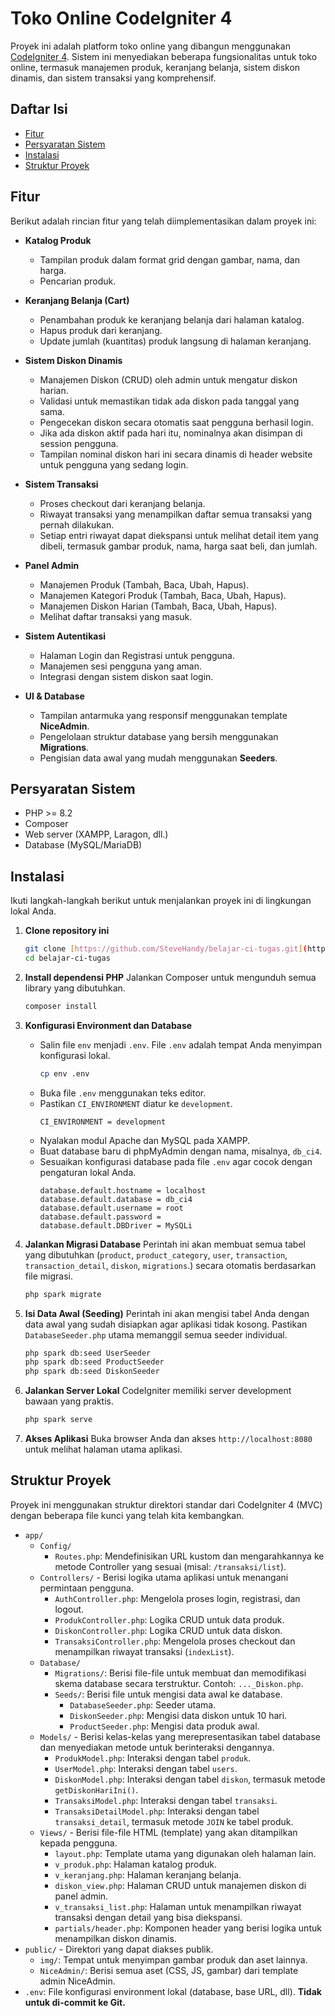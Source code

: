 # Toko Online CodeIgniter 4

Proyek ini adalah platform toko online yang dibangun menggunakan [CodeIgniter 4](https://codeigniter.com/). Sistem ini menyediakan beberapa fungsionalitas untuk toko online, termasuk manajemen produk, keranjang belanja, sistem diskon dinamis, dan sistem transaksi yang komprehensif.

## Daftar Isi

- [Fitur](#fitur)
- [Persyaratan Sistem](#persyaratan-sistem)
- [Instalasi](#instalasi)
- [Struktur Proyek](#struktur-proyek)

## Fitur

Berikut adalah rincian fitur yang telah diimplementasikan dalam proyek ini:

- **Katalog Produk**

  - Tampilan produk dalam format grid dengan gambar, nama, dan harga.
  - Pencarian produk.

- **Keranjang Belanja (Cart)**

  - Penambahan produk ke keranjang belanja dari halaman katalog.
  - Hapus produk dari keranjang.
  - Update jumlah (kuantitas) produk langsung di halaman keranjang.

- **Sistem Diskon Dinamis**

  - Manajemen Diskon (CRUD) oleh admin untuk mengatur diskon harian.
  - Validasi untuk memastikan tidak ada diskon pada tanggal yang sama.
  - Pengecekan diskon secara otomatis saat pengguna berhasil login.
  - Jika ada diskon aktif pada hari itu, nominalnya akan disimpan di session pengguna.
  - Tampilan nominal diskon hari ini secara dinamis di header website untuk pengguna yang sedang login.

- **Sistem Transaksi**

  - Proses checkout dari keranjang belanja.
  - Riwayat transaksi yang menampilkan daftar semua transaksi yang pernah dilakukan.
  - Setiap entri riwayat dapat diekspansi untuk melihat detail item yang dibeli, termasuk gambar produk, nama, harga saat beli, dan jumlah.

- **Panel Admin**

  - Manajemen Produk (Tambah, Baca, Ubah, Hapus).
  - Manajemen Kategori Produk (Tambah, Baca, Ubah, Hapus).
  - Manajemen Diskon Harian (Tambah, Baca, Ubah, Hapus).
  - Melihat daftar transaksi yang masuk.

- **Sistem Autentikasi**

  - Halaman Login dan Registrasi untuk pengguna.
  - Manajemen sesi pengguna yang aman.
  - Integrasi dengan sistem diskon saat login.

- **UI & Database**
  - Tampilan antarmuka yang responsif menggunakan template **NiceAdmin**.
  - Pengelolaan struktur database yang bersih menggunakan **Migrations**.
  - Pengisian data awal yang mudah menggunakan **Seeders**.

## Persyaratan Sistem

- PHP >= 8.2
- Composer
- Web server (XAMPP, Laragon, dll.)
- Database (MySQL/MariaDB)

## Instalasi

Ikuti langkah-langkah berikut untuk menjalankan proyek ini di lingkungan lokal Anda.

1.  **Clone repository ini**

    ```bash
    git clone [https://github.com/SteveHandy/belajar-ci-tugas.git](https://github.com/SteveHandy/belajar-ci-tugas.git)
    cd belajar-ci-tugas
    ```

2.  **Install dependensi PHP**
    Jalankan Composer untuk mengunduh semua library yang dibutuhkan.

    ```bash
    composer install
    ```

3.  **Konfigurasi Environment dan Database**

    - Salin file `env` menjadi `.env`. File `.env` adalah tempat Anda menyimpan konfigurasi lokal.
      ```bash
      cp env .env
      ```
    - Buka file `.env` menggunakan teks editor.
    - Pastikan `CI_ENVIRONMENT` diatur ke `development`.
      ```
      CI_ENVIRONMENT = development
      ```
    - Nyalakan modul Apache dan MySQL pada XAMPP.
    - Buat database baru di phpMyAdmin dengan nama, misalnya, `db_ci4`.
    - Sesuaikan konfigurasi database pada file `.env` agar cocok dengan pengaturan lokal Anda.
      ```
      database.default.hostname = localhost
      database.default.database = db_ci4
      database.default.username = root
      database.default.password =
      database.default.DBDriver = MySQLi
      ```

4.  **Jalankan Migrasi Database**
    Perintah ini akan membuat semua tabel yang dibutuhkan (`product`, `product_category`, `user`, `transaction`, `transaction_detail`, `diskon`, `migrations`.) secara otomatis berdasarkan file migrasi.

    ```bash
    php spark migrate
    ```

5.  **Isi Data Awal (Seeding)**
    Perintah ini akan mengisi tabel Anda dengan data awal yang sudah disiapkan agar aplikasi tidak kosong. Pastikan `DatabaseSeeder.php` utama memanggil semua seeder individual.

    ```bash
    php spark db:seed UserSeeder
    php spark db:seed ProductSeeder
    php spark db:seed DiskonSeeder
    ```

6.  **Jalankan Server Lokal**
    CodeIgniter memiliki server development bawaan yang praktis.

    ```bash
    php spark serve
    ```

7.  **Akses Aplikasi**
    Buka browser Anda dan akses `http://localhost:8080` untuk melihat halaman utama aplikasi.

## Struktur Proyek

Proyek ini menggunakan struktur direktori standar dari CodeIgniter 4 (MVC) dengan beberapa file kunci yang telah kita kembangkan.

- `app/`
  - `Config/`
    - `Routes.php`: Mendefinisikan URL kustom dan mengarahkannya ke metode Controller yang sesuai (misal: `/transaksi/list`).
  - `Controllers/` - Berisi logika utama aplikasi untuk menangani permintaan pengguna.
    - `AuthController.php`: Mengelola proses login, registrasi, dan logout.
    - `ProdukController.php`: Logika CRUD untuk data produk.
    - `DiskonController.php`: Logika CRUD untuk data diskon.
    - `TransaksiController.php`: Mengelola proses checkout dan menampilkan riwayat transaksi (`indexList`).
  - `Database/`
    - `Migrations/`: Berisi file-file untuk membuat dan memodifikasi skema database secara terstruktur. Contoh: `..._Diskon.php`.
    - `Seeds/`: Berisi file untuk mengisi data awal ke database.
      - `DatabaseSeeder.php`: Seeder utama.
      - `DiskonSeeder.php`: Mengisi data diskon untuk 10 hari.
      - `ProductSeeder.php`: Mengisi data produk awal.
  - `Models/` - Berisi kelas-kelas yang merepresentasikan tabel database dan menyediakan metode untuk berinteraksi dengannya.
    - `ProdukModel.php`: Interaksi dengan tabel `produk`.
    - `UserModel.php`: Interaksi dengan tabel `users`.
    - `DiskonModel.php`: Interaksi dengan tabel `diskon`, termasuk metode `getDiskonHariIni()`.
    - `TransaksiModel.php`: Interaksi dengan tabel `transaksi`.
    - `TransaksiDetailModel.php`: Interaksi dengan tabel `transaksi_detail`, termasuk metode `JOIN` ke tabel produk.
  - `Views/` - Berisi file-file HTML (template) yang akan ditampilkan kepada pengguna.
    - `layout.php`: Template utama yang digunakan oleh halaman lain.
    - `v_produk.php`: Halaman katalog produk.
    - `v_keranjang.php`: Halaman keranjang belanja.
    - `diskon_view.php`: Halaman CRUD untuk manajemen diskon di panel admin.
    - `v_transaksi_list.php`: Halaman untuk menampilkan riwayat transaksi dengan detail yang bisa diekspansi.
    - `partials/header.php`: Komponen header yang berisi logika untuk menampilkan diskon dinamis.
- `public/` - Direktori yang dapat diakses publik.
  - `img/`: Tempat untuk menyimpan gambar produk dan aset lainnya.
  - `NiceAdmin/`: Berisi semua aset (CSS, JS, gambar) dari template admin NiceAdmin.
- `.env`: File konfigurasi environment lokal (database, base URL, dll). **Tidak untuk di-commit ke Git.**
